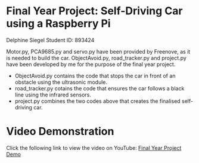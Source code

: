# Final Year Project: Self-Driving Car using a Raspberry Pi
  Delphine Siegel 
   Student ID: 893424
  
  Motor.py, PCA9685.py and servo.py have been provided by Freenove, as it is needed to build the car. 
  ObjectAvoid.py, road_tracker.py and project.py have been developed by me for the purpose of the final year project.
  
  - ObjectAvoid.py contains the code that stops the car in front of an obstacle using the ultrasonic module.
  - road_tracker.py cotains the code that ensures the car follows a black line using the infrared sensors.
  - project.py combines the two codes above that creates the finalised self-driving car.

# Video Demonstration
Click the following link to view the video on YouTube: 
[Final Year Project Demo](https://youtu.be/58j5fUcpgM8/0.jpg)
